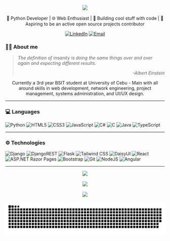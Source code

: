 <p align="center">
  <img src="https://capsule-render.vercel.app/api?type=waving&color=0:0366d6,50:28a745,100:6f42c1&height=300&text=Hi%20there!%20👋&desc=My%20name%20is%20Ram%20Railey%20Alin...&fontAlignY=40&fontSize=60&descSize=25" />
</p>

<div align="center">
  🐍 Python Developer | 🌐 Web Enthusiast | 🚀 Building cool stuff with code | 🌟 Aspiring to be an active open source projects contributor
  
  [![LinkedIn](https://custom-icon-badges.demolab.com/badge/LinkedIn-0A66C2?logo=linkedin-white&logoColor=fff)](www.linkedin.com/in/ram-railey-alin-b27778255)
  [![Email](https://img.shields.io/badge/Email-D14836?style=flat&logo=gmail&logoColor=white)](mailto:raileyalin@gmail.com)
</div>

### 🧑‍💻 About me
<blockquote><i>The definition of insanity is doing the same things over and over again and expecting different results.
  <p align="right">-Albert Einstein</p></i></blockquote>

<p align="center">    Currently a 3rd year BSIT student at University of Cebu - Main with all around skills in web development, network engineering, project management, systems administration, and UI/UX design.</p>

---

### 💻 Languages
![Python](https://img.shields.io/badge/Python-3776AB?style=for-the-badge&logo=python&logoColor=white)
![HTML5](https://img.shields.io/badge/HTML5-E34F26?style=for-the-badge&logo=html5&logoColor=white)
![CSS3](https://img.shields.io/badge/CSS3-1572B6?style=for-the-badge&logo=css3&logoColor=white)
![JavaScript](https://img.shields.io/badge/JavaScript-F7DF1E?style=for-the-badge&logo=javascript&logoColor=black)
![C#](https://custom-icon-badges.demolab.com/badge/-C%23-%23239120.svg?style=for-the-badge&logo=cshrp&logoColor=white)
![C](https://img.shields.io/badge/C-00599C?style=for-the-badge&logo=c&logoColor=white)
![Java](https://img.shields.io/badge/Java-ED8B00?style=for-the-badge&logo=openjdk&logoColor=white)
![TypeScript](https://img.shields.io/badge/TypeScript-3178C6?style=for-the-badge&logo=typescript&logoColor=fff)

---

### ⚙️ Technologies
![Django](https://img.shields.io/badge/Django-092E20?style=for-the-badge&logo=django&logoColor=white)
![DjangoREST](https://img.shields.io/badge/DJANGO-REST-ff1709?style=for-the-badge&logo=django&logoColor=white&color=ff1709&labelColor=gray)
![Flask](https://img.shields.io/badge/Flask-000000?style=for-the-badge&logo=flask&logoColor=white)
![Tailwind CSS](https://img.shields.io/badge/Tailwind_CSS-38B2AC?style=for-the-badge&logo=tailwind-css&logoColor=white)
![DaisyUI](https://img.shields.io/badge/DaisyUI-5A0EF8?style=for-the-badge&logo=daisyui&logoColor=white)
![React](https://img.shields.io/badge/React-20232A?style=for-the-badge&logo=react&logoColor=61DAFB)
![ASP.NET Razor Pages](https://img.shields.io/badge/ASP.NET_Razor_Pages-512BD4?style=for-the-badge&logo=.net&logoColor=white)
![Bootstrap](https://img.shields.io/badge/Bootstrap-7952B3?style=for-the-badge&logo=bootstrap&logoColor=white)
![Git](https://img.shields.io/badge/Git-F05032?style=for-the-badge&logo=git&logoColor=white)
![NodeJS](https://img.shields.io/badge/Node.js-6DA55F?style=for-the-badge&logo=node.js&logoColor=white)
![Angular](https://img.shields.io/badge/angular-%23DD0031.svg?style=for-the-badge&logo=angular&logoColor=white)

---

<p align="center">
  <a href="https://github.com/VulpritProoze/github-readme-stats">
    <img src="https://github-readme-stats.vercel.app/api?username=VulpritProoze&show_icons=true&theme=midnight-purple" />
  </a>
</p>

<p align="center">
  <a href="https://github.com/VulpritProoze/github-readme-stats">
    <img src="https://github-readme-stats.vercel.app/api/top-langs/?username=VulpritProoze&layout=compact&theme=midnight-purple&exclude_repo=boxModel,testtst123123" />
  </a>
</p>

<p align="center">
  <a href="https://github.com/VulpritProoze/github-readme-stats">
    <img src="https://github-readme-stats.vercel.app/api/wakatime?username=VulpritProoze&layout=compact&theme=midnight-purple&v=2" />
  </a>
  <!--START_SECTION:waka-->
  <!--END_SECTION:waka-->
</p>

<p align="center">
  <picture>
    <source media="(prefers-color-scheme:dark)" srcset="https://github.com/VulpritProoze/VulpritProoze/blob/output/github-snake-dark.svg">
    <source media="(prefers-color-scheme:light)" srcset="https://github.com/VulpritProoze/VulpritProoze/blob/output/github-snake.svg">
    <img src="https://github.com/VulpritProoze/VulpritProoze/blob/output/github-snake.svg" />
  </picture>
</p>
